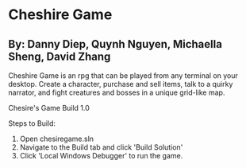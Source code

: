 # Cheshire Game
## By: Danny Diep, Quynh Nguyen, Michaella Sheng, David Zhang
Cheshire Game is an rpg that can be played from any terminal on your desktop. 
Create a character,  purchase and sell items, talk to a quirky narrator, and fight creatures and bosses in a unique grid-like map.

Chesire's Game Build 1.0

Steps to Build:

1. Open chesiregame.sln
2. Navigate to the Build tab and click 'Build Solution'
3. Click 'Local Windows Debugger' to run the game.
